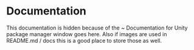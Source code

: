 # Documentation
This documentation is hidden because of the ~
Documentation for Unity package manager window goes here.
Also if images are used in README.md / docs this is a good place to store those as well.


